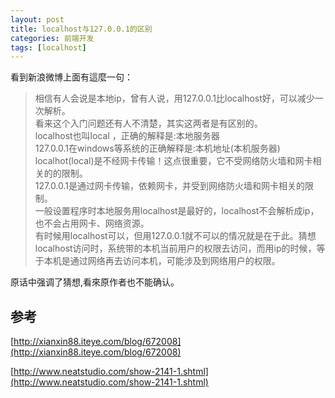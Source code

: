 ```yaml
---
layout: post
title: localhost与127.0.0.1的区别
categories: 前端开发
tags: [localhost]
---
```

看到新浪微博上面有這麼一句：

> 相信有人会说是本地ip，曾有人说，用127.0.0.1比localhost好，可以减少一次解析。  
> 看来这个入门问题还有人不清楚，其实这两者是有区别的。    
> localhost也叫local ，正确的解释是:本地服务器  
> 127.0.0.1在windows等系统的正确解释是:本机地址(本机服务器)    
> localhot(local)是不经网卡传输！这点很重要，它不受网络防火墙和网卡相关的的限制。   
> 127.0.0.1是通过网卡传输，依赖网卡，并受到网络防火墙和网卡相关的限制。    
> 一般设置程序时本地服务用localhost是最好的，localhost不会解析成ip，也不会占用网卡、网络资源。    
> 有时候用localhost可以，但用127.0.0.1就不可以的情况就是在于此。猜想localhost访问时，系统带的本机当前用户的权限去访问，而用ip的时候，等于本机是通过网络再去访问本机，可能涉及到网络用户的权限。

原话中强调了猜想,看來原作者也不能确认。  

## 参考 ##

[http://xianxin88.iteye.com/blog/672008](http://xianxin88.iteye.com/blog/672008)

[http://www.neatstudio.com/show-2141-1.shtml](http://www.neatstudio.com/show-2141-1.shtml)